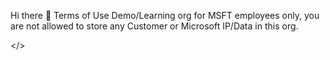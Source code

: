 Hi there 👋
Terms of Use
Demo/Learning org for MSFT employees only, you are not allowed to store any Customer or Microsoft IP/Data in this org.

</>

